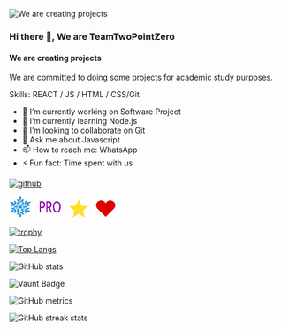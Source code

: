 
![We are creating projects](https://upload.wikimedia.org/wikipedia/commons/thumb/a/a4/JavaScript_code.png/450px-JavaScript_code.png)
### Hi there 👋, We are TeamTwoPointZero
#### We are creating projects


We are committed to doing some projects for academic study purposes.

Skills: REACT / JS / HTML / CSS/Git

- 🔭 I’m currently working on Software Project 
- 🌱 I’m currently learning Node.js 
- 👯 I’m looking to collaborate on Git 
- 💬 Ask me about Javascript 
- 📫 How to reach me: WhatsApp 
- ⚡ Fun fact: Time spent with us 


[<img src='https://cdn.jsdelivr.net/npm/simple-icons@3.0.1/icons/github.svg' alt='github' height='40'>](https://github.com/https://github.com/TeamTwoPointZero)  

<a href='https://archiveprogram.github.com/'><img src='https://raw.githubusercontent.com/acervenky/animated-github-badges/master/assets/acbadge.gif' width='40' height='40'></a> <a href='https://github.com/pricing'><img src='https://raw.githubusercontent.com/acervenky/animated-github-badges/master/assets/pro.gif' width='40' height='40'></a> <a href='https://stars.github.com/'><img src='https://raw.githubusercontent.com/acervenky/animated-github-badges/master/assets/starbadge.gif' width='35' height='35'></a> <a href='https://docs.github.com/en/github/supporting-the-open-source-community-with-github-sponsors'><img src='https://raw.githubusercontent.com/acervenky/animated-github-badges/master/assets/sponsorbadge.gif' width='35' height='35'></a> 

[![trophy](https://github-profile-trophy.vercel.app/?username=https://github.com/TeamTwoPointZero)](https://github.com/ryo-ma/github-profile-trophy)

[![Top Langs](https://github-readme-stats.vercel.app/api/top-langs/?username=https://github.com/TeamTwoPointZero)](https://github.com/anuraghazra/github-readme-stats)

![GitHub stats](https://github-readme-stats.vercel.app/api?username=https://github.com/TeamTwoPointZero&show_icons=true&count_private=true)  

![Vaunt Badge](https://api.vaunt.dev/v1/github/entities/https://github.com/TeamTwoPointZero/contributions?format=svg&private=true)  

![GitHub metrics](https://metrics.lecoq.io/https://github.com/TeamTwoPointZero)  

![GitHub streak stats](https://streak-stats.demolab.com/?user=https://github.com/TeamTwoPointZero)  


